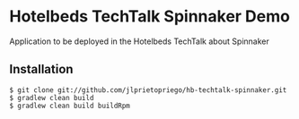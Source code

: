# Hotelbeds TechTalk Spinnaker Demo
Application to be deployed in the Hotelbeds TechTalk about Spinnaker

## Installation
```
$ git clone git://github.com/jlprietopriego/hb-techtalk-spinnaker.git
$ gradlew clean build
$ gradlew clean build buildRpm
```
